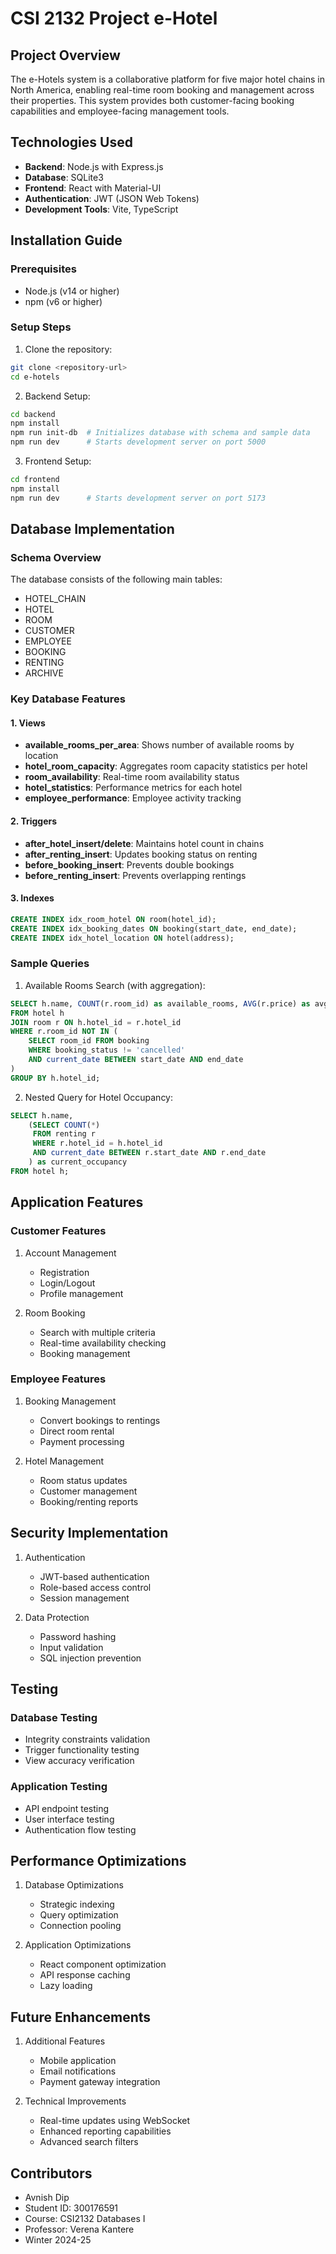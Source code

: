 # CSI 2132 Project e-Hotel

## Project Overview
The e-Hotels system is a collaborative platform for five major hotel chains in North America, enabling real-time room booking and management across their properties. This system provides both customer-facing booking capabilities and employee-facing management tools.

## Technologies Used
- **Backend**: Node.js with Express.js
- **Database**: SQLite3
- **Frontend**: React with Material-UI
- **Authentication**: JWT (JSON Web Tokens)
- **Development Tools**: Vite, TypeScript

## Installation Guide

### Prerequisites
- Node.js (v14 or higher)
- npm (v6 or higher)

### Setup Steps

1. Clone the repository:
```bash
git clone <repository-url>
cd e-hotels
```

2. Backend Setup:
```bash
cd backend
npm install
npm run init-db  # Initializes database with schema and sample data
npm run dev      # Starts development server on port 5000
```

3. Frontend Setup:
```bash
cd frontend
npm install
npm run dev      # Starts development server on port 5173
```

## Database Implementation

### Schema Overview
The database consists of the following main tables:
- HOTEL_CHAIN
- HOTEL
- ROOM
- CUSTOMER
- EMPLOYEE
- BOOKING
- RENTING
- ARCHIVE

### Key Database Features

#### 1. Views
- **available_rooms_per_area**: Shows number of available rooms by location
- **hotel_room_capacity**: Aggregates room capacity statistics per hotel
- **room_availability**: Real-time room availability status
- **hotel_statistics**: Performance metrics for each hotel
- **employee_performance**: Employee activity tracking

#### 2. Triggers
- **after_hotel_insert/delete**: Maintains hotel count in chains
- **after_renting_insert**: Updates booking status on renting
- **before_booking_insert**: Prevents double bookings
- **before_renting_insert**: Prevents overlapping rentings

#### 3. Indexes
```sql
CREATE INDEX idx_room_hotel ON room(hotel_id);
CREATE INDEX idx_booking_dates ON booking(start_date, end_date);
CREATE INDEX idx_hotel_location ON hotel(address);
```

### Sample Queries

1. Available Rooms Search (with aggregation):
```sql
SELECT h.name, COUNT(r.room_id) as available_rooms, AVG(r.price) as avg_price
FROM hotel h
JOIN room r ON h.hotel_id = r.hotel_id
WHERE r.room_id NOT IN (
    SELECT room_id FROM booking 
    WHERE booking_status != 'cancelled'
    AND current_date BETWEEN start_date AND end_date
)
GROUP BY h.hotel_id;
```

2. Nested Query for Hotel Occupancy:
```sql
SELECT h.name, 
    (SELECT COUNT(*) 
     FROM renting r 
     WHERE r.hotel_id = h.hotel_id 
     AND current_date BETWEEN r.start_date AND r.end_date
    ) as current_occupancy
FROM hotel h;
```

## Application Features

### Customer Features
1. Account Management
   - Registration
   - Login/Logout
   - Profile management

2. Room Booking
   - Search with multiple criteria
   - Real-time availability checking
   - Booking management

### Employee Features
1. Booking Management
   - Convert bookings to rentings
   - Direct room rental
   - Payment processing

2. Hotel Management
   - Room status updates
   - Customer management
   - Booking/renting reports

## Security Implementation

1. Authentication
   - JWT-based authentication
   - Role-based access control
   - Session management

2. Data Protection
   - Password hashing
   - Input validation
   - SQL injection prevention

## Testing

### Database Testing
- Integrity constraints validation
- Trigger functionality testing
- View accuracy verification

### Application Testing
- API endpoint testing
- User interface testing
- Authentication flow testing

## Performance Optimizations

1. Database Optimizations
   - Strategic indexing
   - Query optimization
   - Connection pooling

2. Application Optimizations
   - React component optimization
   - API response caching
   - Lazy loading

## Future Enhancements
1. Additional Features
   - Mobile application
   - Email notifications
   - Payment gateway integration

2. Technical Improvements
   - Real-time updates using WebSocket
   - Enhanced reporting capabilities
   - Advanced search filters


## Contributors
- Avnish Dip
- Student ID: 300176591
- Course: CSI2132 Databases I
- Professor: Verena Kantere
- Winter 2024-25
